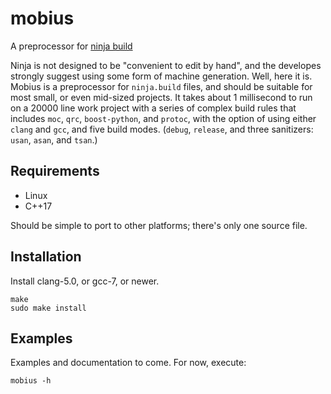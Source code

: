 
# mobius
A preprocessor for [ninja build](https://ninja-build.org/)

Ninja is not designed to be "convenient to edit by hand", and the developes strongly suggest using some form of machine generation. Well, here it is. Mobius is a preprocessor for `ninja.build` files, and should be suitable for most small, or even mid-sized projects. It takes about 1 millisecond to run on a 20000 line work project with a series of complex build rules that includes `moc`, `qrc`, `boost-python`, and `protoc`, with the option of using either `clang` and `gcc`, and five build modes. (`debug`, `release`, and three sanitizers: `usan`, `asan`, and `tsan`.)  

## Requirements

 * Linux
 * C++17
 
 Should be simple to port to other platforms; there's only one source file. 

## Installation

Install clang-5.0, or gcc-7, or newer.

```
make
sudo make install
```

## Examples

Examples and documentation to come. 
For now, execute:

```
mobius -h
```

